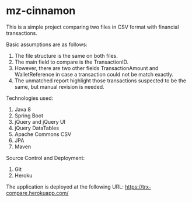 # mz-cinnamon

This is a simple project comparing two files in CSV format with financial transactions.

Basic assumptions are as follows:

1. The file structure is the same on both files.
2. The main field to compare is the TransactionID.
3. However, there are two other fields TransactionAmount and WalletReference in case a transaction could not be match exactly.
4. The unmatched report highlight those transactions suspected to be the same, but manual revision is needed.


Technologies used:

1. Java 8
2. Spring Boot
3. jQuery and jQuery UI
4. jQuery DataTables
5. Apache Commons CSV
6. JPA
7. Maven

Source Control and Deployment:

1. Git
2. Heroku

The application is deployed at the following URL:
https://trx-compare.herokuapp.com/
